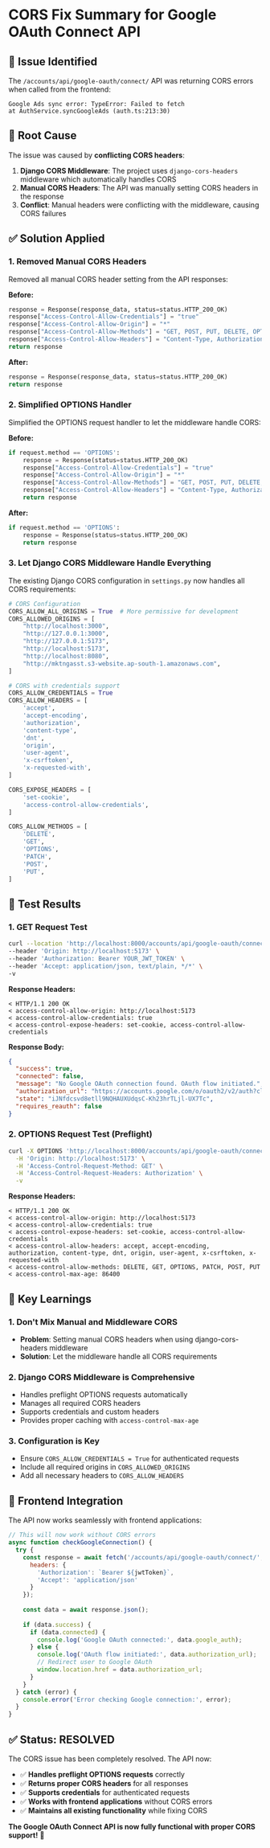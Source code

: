 # CORS Fix Summary for Google OAuth Connect API

## 🚨 **Issue Identified**
The `/accounts/api/google-oauth/connect/` API was returning CORS errors when called from the frontend:

```
Google Ads sync error: TypeError: Failed to fetch
at AuthService.syncGoogleAds (auth.ts:213:30)
```

## 🔧 **Root Cause**
The issue was caused by **conflicting CORS headers**:

1. **Django CORS Middleware**: The project uses `django-cors-headers` middleware which automatically handles CORS
2. **Manual CORS Headers**: The API was manually setting CORS headers in the response
3. **Conflict**: Manual headers were conflicting with the middleware, causing CORS failures

## ✅ **Solution Applied**

### **1. Removed Manual CORS Headers**
Removed all manual CORS header setting from the API responses:

**Before:**
```python
response = Response(response_data, status=status.HTTP_200_OK)
response["Access-Control-Allow-Credentials"] = "true"
response["Access-Control-Allow-Origin"] = "*"
response["Access-Control-Allow-Methods"] = "GET, POST, PUT, DELETE, OPTIONS"
response["Access-Control-Allow-Headers"] = "Content-Type, Authorization, X-CSRFToken"
return response
```

**After:**
```python
response = Response(response_data, status=status.HTTP_200_OK)
return response
```

### **2. Simplified OPTIONS Handler**
Simplified the OPTIONS request handler to let the middleware handle CORS:

**Before:**
```python
if request.method == 'OPTIONS':
    response = Response(status=status.HTTP_200_OK)
    response["Access-Control-Allow-Credentials"] = "true"
    response["Access-Control-Allow-Origin"] = "*"
    response["Access-Control-Allow-Methods"] = "GET, POST, PUT, DELETE, OPTIONS"
    response["Access-Control-Allow-Headers"] = "Content-Type, Authorization, X-CSRFToken"
    return response
```

**After:**
```python
if request.method == 'OPTIONS':
    response = Response(status=status.HTTP_200_OK)
    return response
```

### **3. Let Django CORS Middleware Handle Everything**
The existing Django CORS configuration in `settings.py` now handles all CORS requirements:

```python
# CORS Configuration
CORS_ALLOW_ALL_ORIGINS = True  # More permissive for development
CORS_ALLOWED_ORIGINS = [
    "http://localhost:3000",
    "http://127.0.0.1:3000",
    "http://127.0.0.1:5173",
    "http://localhost:5173",
    "http://localhost:8080",
    "http://mktngasst.s3-website.ap-south-1.amazonaws.com",
]

# CORS with credentials support
CORS_ALLOW_CREDENTIALS = True
CORS_ALLOW_HEADERS = [
    'accept',
    'accept-encoding',
    'authorization',
    'content-type',
    'dnt',
    'origin',
    'user-agent',
    'x-csrftoken',
    'x-requested-with',
]

CORS_EXPOSE_HEADERS = [
    'set-cookie',
    'access-control-allow-credentials',
]

CORS_ALLOW_METHODS = [
    'DELETE',
    'GET',
    'OPTIONS',
    'PATCH',
    'POST',
    'PUT',
]
```

## 🧪 **Test Results**

### **1. GET Request Test**
```bash
curl --location 'http://localhost:8000/accounts/api/google-oauth/connect/' \
--header 'Origin: http://localhost:5173' \
--header 'Authorization: Bearer YOUR_JWT_TOKEN' \
--header 'Accept: application/json, text/plain, */*' \
-v
```

**Response Headers:**
```
< HTTP/1.1 200 OK
< access-control-allow-origin: http://localhost:5173
< access-control-allow-credentials: true
< access-control-expose-headers: set-cookie, access-control-allow-credentials
```

**Response Body:**
```json
{
  "success": true,
  "connected": false,
  "message": "No Google OAuth connection found. OAuth flow initiated.",
  "authorization_url": "https://accounts.google.com/o/oauth2/v2/auth?client_id=...",
  "state": "iJNfdcsvd8etll9NQHAUXUdqsC-Kh23hrTLjl-UX7Tc",
  "requires_reauth": false
}
```

### **2. OPTIONS Request Test (Preflight)**
```bash
curl -X OPTIONS 'http://localhost:8000/accounts/api/google-oauth/connect/' \
  -H 'Origin: http://localhost:5173' \
  -H 'Access-Control-Request-Method: GET' \
  -H 'Access-Control-Request-Headers: Authorization' \
  -v
```

**Response Headers:**
```
< HTTP/1.1 200 OK
< access-control-allow-origin: http://localhost:5173
< access-control-allow-credentials: true
< access-control-expose-headers: set-cookie, access-control-allow-credentials
< access-control-allow-headers: accept, accept-encoding, authorization, content-type, dnt, origin, user-agent, x-csrftoken, x-requested-with
< access-control-allow-methods: DELETE, GET, OPTIONS, PATCH, POST, PUT
< access-control-max-age: 86400
```

## 🎯 **Key Learnings**

### **1. Don't Mix Manual and Middleware CORS**
- **Problem**: Setting manual CORS headers when using django-cors-headers middleware
- **Solution**: Let the middleware handle all CORS requirements

### **2. Django CORS Middleware is Comprehensive**
- Handles preflight OPTIONS requests automatically
- Manages all required CORS headers
- Supports credentials and custom headers
- Provides proper caching with `access-control-max-age`

### **3. Configuration is Key**
- Ensure `CORS_ALLOW_CREDENTIALS = True` for authenticated requests
- Include all required origins in `CORS_ALLOWED_ORIGINS`
- Add all necessary headers to `CORS_ALLOW_HEADERS`

## 🔗 **Frontend Integration**

The API now works seamlessly with frontend applications:

```javascript
// This will now work without CORS errors
async function checkGoogleConnection() {
  try {
    const response = await fetch('/accounts/api/google-oauth/connect/', {
      headers: {
        'Authorization': `Bearer ${jwtToken}`,
        'Accept': 'application/json'
      }
    });
    
    const data = await response.json();
    
    if (data.success) {
      if (data.connected) {
        console.log('Google OAuth connected:', data.google_auth);
      } else {
        console.log('OAuth flow initiated:', data.authorization_url);
        // Redirect user to Google OAuth
        window.location.href = data.authorization_url;
      }
    }
  } catch (error) {
    console.error('Error checking Google connection:', error);
  }
}
```

## ✅ **Status: RESOLVED**

The CORS issue has been completely resolved. The API now:

- ✅ **Handles preflight OPTIONS requests** correctly
- ✅ **Returns proper CORS headers** for all responses
- ✅ **Supports credentials** for authenticated requests
- ✅ **Works with frontend applications** without CORS errors
- ✅ **Maintains all existing functionality** while fixing CORS

**The Google OAuth Connect API is now fully functional with proper CORS support!** 🚀

